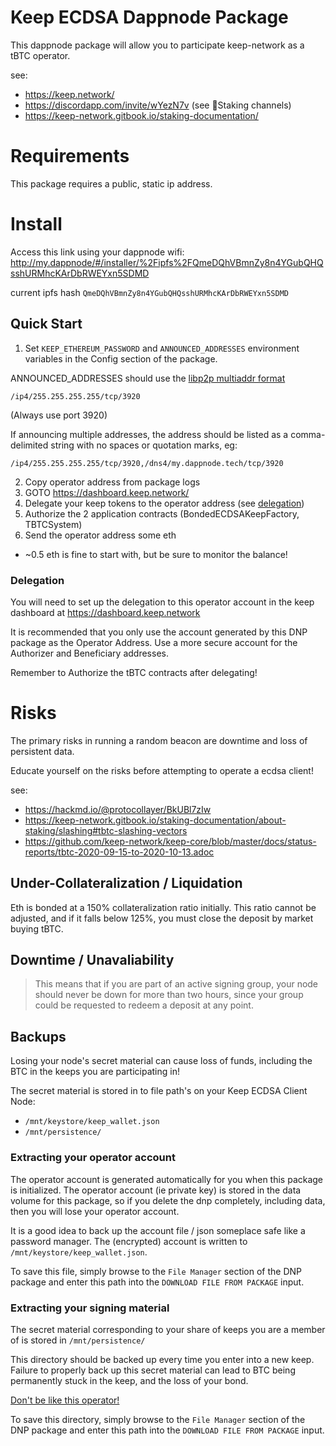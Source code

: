 # Keep ECDSA Dappnode Package
This dappnode package will allow you to participate keep-network as a tBTC operator.

see:
- https://keep.network/
- https://discordapp.com/invite/wYezN7v (see 🥩Staking channels)
- https://keep-network.gitbook.io/staking-documentation/

# Requirements
This package requires a public, static ip address.

# Install
Access this link using your dappnode wifi:
http://my.dappnode/#/installer/%2Fipfs%2FQmeDQhVBmnZy8n4YGubQHQsshURMhcKArDbRWEYxn5SDMD

current ipfs hash `QmeDQhVBmnZy8n4YGubQHQsshURMhcKArDbRWEYxn5SDMD`

## Quick Start
1. Set `KEEP_ETHEREUM_PASSWORD` and `ANNOUNCED_ADDRESSES` environment variables in the Config section of the package.

ANNOUNCED_ADDRESSES should use the [libp2p multiaddr format](https://docs.libp2p.io/concepts/addressing/)
```
/ip4/255.255.255.255/tcp/3920
```

(Always use port 3920)

If announcing multiple addresses, the address should be listed as a comma-delimited string with no spaces or quotation marks, eg:
```
/ip4/255.255.255.255/tcp/3920,/dns4/my.dappnode.tech/tcp/3920
```

2. Copy operator address from package logs
3. GOTO https://dashboard.keep.network/
4. Delegate your keep tokens to the operator address (see [delegation](#delegation))
5. Authorize the 2 application contracts (BondedECDSAKeepFactory, TBTCSystem)
6. Send the operator address some eth
  - ~0.5 eth is fine to start with, but be sure to monitor the balance!

### Delegation
You will need to set up the delegation to this operator account in the keep dashboard at https://dashboard.keep.network

It is recommended that you only use the account generated by this DNP package as the Operator Address.
Use a more secure account for the Authorizer and Beneficiary addresses.

Remember to Authorize the tBTC contracts after delegating!

# Risks
The primary risks in running a random beacon are downtime and loss of persistent data.

Educate yourself on the risks before attempting to operate a ecdsa client!

see:
- https://hackmd.io/@protocollayer/BkUBl7zIw
- https://keep-network.gitbook.io/staking-documentation/about-staking/slashing#tbtc-slashing-vectors
- https://github.com/keep-network/keep-core/blob/master/docs/status-reports/tbtc-2020-09-15-to-2020-10-13.adoc


## Under-Collateralization / Liquidation
Eth is bonded at a 150% collateralization ratio initially. This ratio cannot
be adjusted, and if it falls below 125%, you must close the deposit by market
buying tBTC.


## Downtime / Unavaliability
> This means that if you are part of an active signing group, your node should never be down for more than two hours, since your group could be requested to redeem a deposit at any point.


## Backups
Losing your node's secret material can cause loss of funds, including the BTC in the keeps you are participating in!

The secret material is stored in to file path's on your Keep ECDSA Client Node:
- `/mnt/keystore/keep_wallet.json`
- `/mnt/persistence/`


### Extracting your operator account
The operator account is generated automatically for you when this package is initialized.
The operator account (ie private key) is stored in the data volume for this package,
so if you delete the dnp completely, including data, then you will lose your operator account.

It is a good idea to back up the account file / json someplace safe like a password manager.
The (encrypted) account is written to `/mnt/keystore/keep_wallet.json`.

To save this file, simply browse to the `File Manager` section of the DNP package and enter
this path into the `DOWNLOAD FILE FROM PACKAGE` input.

### Extracting your signing material
The secret material corresponding to your share of keeps you are a member of is stored in `/mnt/persistence/`

This directory should be backed up every time you enter into a new keep.
Failure to properly back up this secret material can lead to BTC being permanently stuck in the keep,
and the loss of your bond.

[Don't be like this operator!](https://github.com/keep-network/keep-core/blob/master/docs/status-reports/tbtc-2020-09-15-to-2020-10-13.adoc#missing-signer-backups)

To save this directory, simply browse to the `File Manager` section of the DNP package and enter
this path into the `DOWNLOAD FILE FROM PACKAGE` input.
